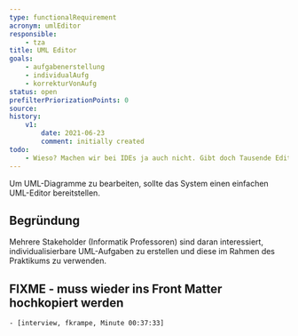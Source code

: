 ```yaml
---
type: functionalRequirement
acronym: umlEditor
responsible:
    - tza
title: UML Editor
goals:
    - aufgabenerstellung
    - individualAufg
    - korrekturVonAufg
status: open
prefilterPriorizationPoints: 0
source:
history:
    v1:
        date: 2021-06-23
        comment: initially created
todo:
    - Wieso? Machen wir bei IDEs ja auch nicht. Gibt doch Tausende Editoren auf dem Markt. Oder vielleicht muss man die Anforderung präzisieren. 
---
```


Um UML-Diagramme zu bearbeiten, sollte das System einen einfachen UML-Editor bereitstellen.

## Begründung

Mehrere Stakeholder (Informatik Professoren) sind daran interessiert, individualisierbare UML-Aufgaben
zu erstellen und diese im Rahmen des Praktikums zu verwenden.


## FIXME - muss wieder ins Front Matter hochkopiert werden
    - [interview, fkrampe, Minute 00:37:33]